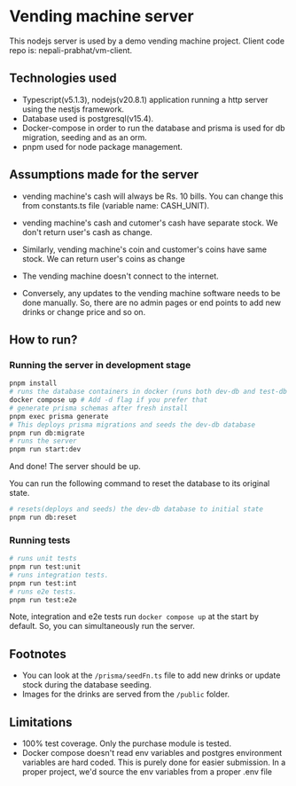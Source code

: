 # Vending machine server

This nodejs server is used by a demo vending machine project. Client code repo is: nepali-prabhat/vm-client.

## Technologies used

- Typescript(v5.1.3), nodejs(v20.8.1) application running a http server using the nestjs framework.
- Database used is postgresql(v15.4).
- Docker-compose in order to run the database and prisma is used for db migration, seeding and as an orm.
- pnpm used for node package management.

## Assumptions made for the server

- vending machine's cash will always be Rs. 10 bills. You can change this from constants.ts file (variable name: CASH_UNIT).

- vending machine's cash and cutomer's cash have separate stock. We don't return user's cash as change.
- Similarly, vending machine's coin and customer's coins have same stock. We can return user's coins as change

- The vending machine doesn't connect to the internet.
- Conversely, any updates to the vending machine software needs to be done manually. So, there are no admin pages or end points to add new drinks or change price and so on.

## How to run?

### Running the server in development stage

```bash
pnpm install
# runs the database containers in docker (runs both dev-db and test-db services)
docker compose up # Add -d flag if you prefer that
# generate prisma schemas after fresh install
pnpm exec prisma generate
# This deploys prisma migrations and seeds the dev-db database
pnpm run db:migrate
# runs the server
pnpm run start:dev
```

And done! The server should be up.

You can run the following command to reset the database to its original state.

```bash
# resets(deploys and seeds) the dev-db database to initial state
pnpm run db:reset
```

### Running tests

```bash
# runs unit tests
pnpm run test:unit
# runs integration tests.
pnpm run test:int
# runs e2e tests.
pnpm run test:e2e
```

Note, integration and e2e tests run `docker compose up` at the start by default. So, you can simultaneously run the server.

## Footnotes

- You can look at the `/prisma/seedFn.ts` file to add new drinks or update stock during the database seeding.
- Images for the drinks are served from the `/public` folder.

## Limitations
- 100% test coverage. Only the purchase module is tested.
- Docker compose doesn't read env variables and postgres environment variables are hard coded. This is purely done for easier submission. In a proper project, we'd source the env variables from a proper .env file
